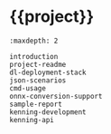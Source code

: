 # {{project}}

```{toctree}
:maxdepth: 2

introduction
project-readme
dl-deployment-stack
json-scenarios
cmd-usage
onnx-conversion-support
sample-report
kenning-development
kenning-api
```
